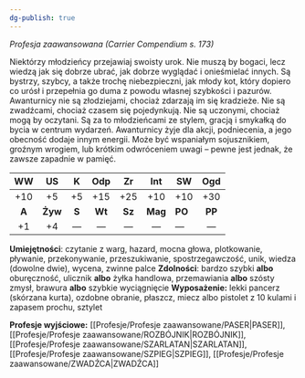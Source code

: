 ```yaml
---
dg-publish: true
---
```

*Profesja zaawansowana (Carrier Compendium s. 173)*

Niektórzy młodzieńcy przejawiaj swoisty urok. Nie muszą by bogaci, lecz wiedzą jak się dobrze ubrać, jak dobrze wyglądać i onieśmielać innych. Są bystrzy, szybcy, a także trochę niebezpieczni, jak młody kot, który dopiero co urósł i przepełnia go duma z powodu własnej szybkości i pazurów. Awanturnicy nie są złodziejami, chociaż zdarzają im się kradzieże. Nie są zwadźcami, chociaż czasem się pojedynkują. Nie są uczonymi, chociaż mogą by oczytani. Są za to młodzieńcami ze stylem, gracją i smykałką do bycia w centrum wydarzeń. Awanturnicy żyje dla akcji, podniecenia, a jego obecność dodaje innym energii. Może być wspaniałym sojusznikiem, groźnym wrogiem, lub krótkim odwróceniem uwagi – pewne jest jednak, że zawsze zapadnie w pamięć.

|  WW   |   US    |   K   |  Odp   |   Zr   |   Int   | SW     |  Ogd   |
|:-----:|:-------:|:-----:|:------:|:------:|:-------:| ------ |:------:|
|  +10  |   +5    |  +5   |  +15   |  +25   |   +10   | +10    |  +30   |
| **A** | **Żyw** | **S** | **Wt** | **Sz** | **Mag** | **PO** | **PP** |
|  +1   |   +4    |   —   |   —    |   —    |    —    | —      |   —    |

**Umiejętności**: czytanie z warg, hazard, mocna głowa, plotkowanie, pływanie, przekonywanie, przeszukiwanie, spostrzegawczość, unik, wiedza (dowolne dwie), wycena, zwinne palce
**Zdolności**: bardzo szybki **albo** oburęczność, ulicznik **albo** żyłka handlowa, przemawiania **albo** szósty zmysł, brawura **albo** szybkie wyciągnięcie
**Wyposażenie:** lekki pancerz (skórzana kurta), ozdobne obranie, płaszcz, miecz albo pistolet z 10 kulami i zapasem prochu, sztylet

**Profesje wyjściowe:** [[Profesje/Profesje zaawansowane/PASER\|PASER]], [[Profesje/Profesje zaawansowane/ROZBÓJNIK\|ROZBÓJNIK]], [[Profesje/Profesje zaawansowane/SZARLATAN\|SZARLATAN]], [[Profesje/Profesje zaawansowane/SZPIEG\|SZPIEG]], [[Profesje/Profesje zaawansowane/ZWADŹCA\|ZWADŹCA]]
